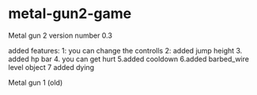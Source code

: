 # metal-gun2-game
Metal gun 2 version number 0.3

added features:
1: you can change the controlls
2: added jump height
3. added hp bar
4. you can get hurt
5.added cooldown
6.added barbed_wire level object
7 added dying

Metal gun 1 (old)

